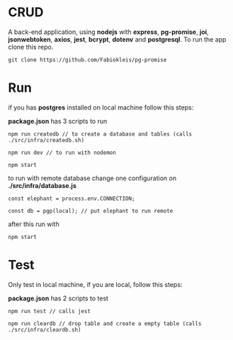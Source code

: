 # CRUD

A back-end application, using **nodejs** with **express**, **pg-promise**, **joi**, **jsonwebtoken**, **axios**, **jest**, **bcrypt**, **dotenv** and **postgresql**. To run the app clone this repo.

```
git clone https://github.com/Fabiokleis/pg-promise
```

# Run

if you has **postgres** installed on local machine follow this steps:

**package.json** has 3 scripts to run

```
npm run createdb // to create a database and tables (calls ./src/infra/createdb.sh)
```
```
npm run dev // to run with nodemon
```
```
npm start
```

to run with remote database change one configuration on **./src/infra/database.js**

```
const elephant = process.env.CONNECTION;

const db = pgp(local); // put elephant to run remote
```

after this run with 
```
npm start
```

# Test 

Only test in local machine, if you are local, follow this steps:

**package.json** has 2 scripts to test

```
npm run test // calls jest
```
```
npm run cleardb // drop table and create a empty table (calls ./src/infra/cleardb.sh)
```
